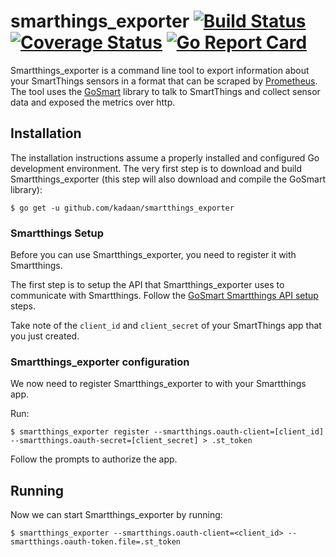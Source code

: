 # smarthings_exporter [![Build Status](https://travis-ci.org/kadaan/smartthings_exporter.svg?branch=master)](https://travis-ci.org/kadaan/smartthings_exporter) [![Coverage Status](https://img.shields.io/coveralls/github/kadaan/smartthings_exporter/master.svg)](https://coveralls.io/github/kadaan/smartthings_exporter) [![Go Report Card](https://goreportcard.com/badge/github.com/kadaan/smartthings_exporter)](https://goreportcard.com/report/github.com/kadaan/smartthings_exporter)

Smartthings_exporter is a command line tool to export information about your SmartThings
sensors in a format that can be scraped by [Prometheus](http://prometheus.io). The tool uses 
the [GoSmart](http://github.com/marcopaganini/gosmart) library to talk to SmartThings and collect 
sensor data and exposed the metrics over http.

## Installation

The installation instructions assume a properly installed and configured Go
development environment. The very first step is to download and build
Smartthings_exporter (this step will also download and compile the GoSmart library):


```
$ go get -u github.com/kadaan/smartthings_exporter
```

### Smartthings Setup

Before you can use Smartthings_exporter, you need to register it with Smartthings.  

The first step is to setup the API that Smartthings_exporter uses to communicate with Smartthings.  Follow the 
[GoSmart Smartthings API setup](https://github.com/kadaan/gosmart#smartthings-api-setup) steps.

Take note of the `client_id` and `client_secret` of your SmartThings app that you just created.

### Smartthings_exporter configuration

We now need to register Smartthings_exporter to with your Smartthings app.

Run:

```
$ smartthings_exporter register --smartthings.oauth-client=[client_id] --smartthings.oauth-secret=[client_secret] > .st_token
```

Follow the prompts to authorize the app.

## Running

Now we can start Smartthings_exporter by running:

```
$ smartthings_exporter --smartthings.oauth-client=<client_id> --smartthings.oauth-token.file=.st_token
```